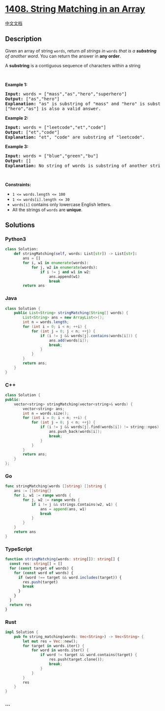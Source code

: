# [1408. String Matching in an Array](https://leetcode.com/problems/string-matching-in-an-array)

[中文文档](/solution/1400-1499/1408.String%20Matching%20in%20an%20Array/README.md)

## Description

<p>Given an array of string <code>words</code>, return <em>all strings in </em><code>words</code><em> that is a <strong>substring</strong> of another word</em>. You can return the answer in <strong>any order</strong>.</p>

<p>A <strong>substring</strong> is a contiguous sequence of characters within a string</p>

<p>&nbsp;</p>
<p><strong class="example">Example 1:</strong></p>

<pre>
<strong>Input:</strong> words = [&quot;mass&quot;,&quot;as&quot;,&quot;hero&quot;,&quot;superhero&quot;]
<strong>Output:</strong> [&quot;as&quot;,&quot;hero&quot;]
<strong>Explanation:</strong> &quot;as&quot; is substring of &quot;mass&quot; and &quot;hero&quot; is substring of &quot;superhero&quot;.
[&quot;hero&quot;,&quot;as&quot;] is also a valid answer.
</pre>

<p><strong class="example">Example 2:</strong></p>

<pre>
<strong>Input:</strong> words = [&quot;leetcode&quot;,&quot;et&quot;,&quot;code&quot;]
<strong>Output:</strong> [&quot;et&quot;,&quot;code&quot;]
<strong>Explanation:</strong> &quot;et&quot;, &quot;code&quot; are substring of &quot;leetcode&quot;.
</pre>

<p><strong class="example">Example 3:</strong></p>

<pre>
<strong>Input:</strong> words = [&quot;blue&quot;,&quot;green&quot;,&quot;bu&quot;]
<strong>Output:</strong> []
<strong>Explanation:</strong> No string of words is substring of another string.
</pre>

<p>&nbsp;</p>
<p><strong>Constraints:</strong></p>

<ul>
	<li><code>1 &lt;= words.length &lt;= 100</code></li>
	<li><code>1 &lt;= words[i].length &lt;= 30</code></li>
	<li><code>words[i]</code> contains only lowercase English letters.</li>
	<li>All the strings of <code>words</code> are <strong>unique</strong>.</li>
</ul>

## Solutions

<!-- tabs:start -->

### **Python3**

```python
class Solution:
    def stringMatching(self, words: List[str]) -> List[str]:
        ans = []
        for i, w1 in enumerate(words):
            for j, w2 in enumerate(words):
                if i != j and w1 in w2:
                    ans.append(w1)
                    break
        return ans
```

### **Java**

```java
class Solution {
    public List<String> stringMatching(String[] words) {
        List<String> ans = new ArrayList<>();
        int n = words.length;
        for (int i = 0; i < n; ++i) {
            for (int j = 0; j < n; ++j) {
                if (i != j && words[j].contains(words[i])) {
                    ans.add(words[i]);
                    break;
                }
            }
        }
        return ans;
    }
}
```

### **C++**

```cpp
class Solution {
public:
    vector<string> stringMatching(vector<string>& words) {
        vector<string> ans;
        int n = words.size();
        for (int i = 0; i < n; ++i) {
            for (int j = 0; j < n; ++j) {
                if (i != j && words[j].find(words[i]) != string::npos) {
                    ans.push_back(words[i]);
                    break;
                }
            }
        }
        return ans;
    }
};
```

### **Go**

```go
func stringMatching(words []string) []string {
	ans := []string{}
	for i, w1 := range words {
		for j, w2 := range words {
			if i != j && strings.Contains(w2, w1) {
				ans = append(ans, w1)
				break
			}
		}
	}
	return ans
}
```

### **TypeScript**

```ts
function stringMatching(words: string[]): string[] {
  const res: string[] = []
  for (const target of words) {
    for (const word of words) {
      if (word !== target && word.includes(target)) {
        res.push(target)
        break
      }
    }
  }
  return res
}
```

### **Rust**

```rust
impl Solution {
    pub fn string_matching(words: Vec<String>) -> Vec<String> {
        let mut res = Vec::new();
        for target in words.iter() {
            for word in words.iter() {
                if word != target && word.contains(target) {
                    res.push(target.clone());
                    break;
                }
            }
        }
        res
    }
}
```

### **...**

```

```

<!-- tabs:end -->
